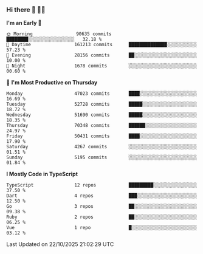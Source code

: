 ### Hi there 👋 🧑‍💻



<!--START_SECTION:waka-->
**I'm an Early 🐤** 

```text
🌞 Morning                90635 commits       ████████░░░░░░░░░░░░░░░░░   32.18 % 
🌆 Daytime                161213 commits      ██████████████░░░░░░░░░░░   57.23 % 
🌃 Evening                28156 commits       ██░░░░░░░░░░░░░░░░░░░░░░░   10.00 % 
🌙 Night                  1678 commits        ░░░░░░░░░░░░░░░░░░░░░░░░░   00.60 % 
```
📅 **I'm Most Productive on Thursday** 

```text
Monday                   47023 commits       ████░░░░░░░░░░░░░░░░░░░░░   16.69 % 
Tuesday                  52728 commits       █████░░░░░░░░░░░░░░░░░░░░   18.72 % 
Wednesday                51690 commits       █████░░░░░░░░░░░░░░░░░░░░   18.35 % 
Thursday                 70348 commits       ██████░░░░░░░░░░░░░░░░░░░   24.97 % 
Friday                   50431 commits       ████░░░░░░░░░░░░░░░░░░░░░   17.90 % 
Saturday                 4267 commits        ░░░░░░░░░░░░░░░░░░░░░░░░░   01.51 % 
Sunday                   5195 commits        ░░░░░░░░░░░░░░░░░░░░░░░░░   01.84 % 
```


**I Mostly Code in TypeScript** 

```text
TypeScript               12 repos            █████████░░░░░░░░░░░░░░░░   37.50 % 
Dart                     4 repos             ███░░░░░░░░░░░░░░░░░░░░░░   12.50 % 
Go                       3 repos             ██░░░░░░░░░░░░░░░░░░░░░░░   09.38 % 
Ruby                     2 repos             ██░░░░░░░░░░░░░░░░░░░░░░░   06.25 % 
Vue                      1 repo              █░░░░░░░░░░░░░░░░░░░░░░░░   03.12 % 
```




 Last Updated on 22/10/2025 21:02:29 UTC
<!--END_SECTION:waka-->


